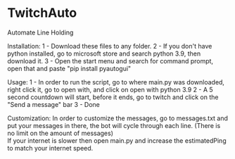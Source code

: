 # TwitchAuto
Automate Line Holding

Installation:
1 - Download these files to any folder.
2 - If you don't have python installed, go to microsoft store and search python 3.9, then download it.
3 - Open the start menu and search for command prompt, open that and paste "pip install pyautogui"

Usage:
1 - In order to run the script, go to where main.py was downloaded, right click it, go to open with, and click on open with python 3.9
2 - A 5 second countdown will start, before it ends, go to twitch and click on the "Send a message" bar
3 - Done

Customization:
In order to customize the messages, go to messages.txt and put your messages in there, the bot will cycle through each line. (There is no limit on the amount of messages)<br>
If your internet is slower then open main.py and increase the estimatedPing to match your internet speed.

